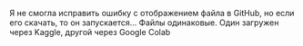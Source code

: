 Я не смогла исправить ошибку с отображением файла в GitHub, но если его скачать, то он запускается...
Файлы одинаковые. Один загружен через Kaggle, другой через Google Colab
